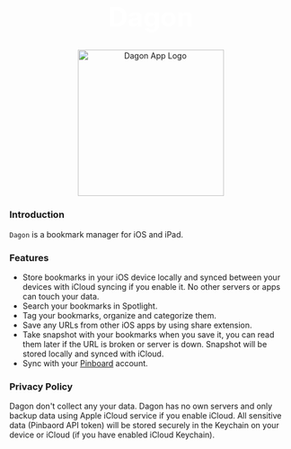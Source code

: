 <div style="width:100%; text-align: center;">
    <div style="color:#fff; font-weight: bolder; font-size: 36pt; margin-bottom: 22pt">Dagon</div>
    <div>
    <a href="https://dagonapp.wanyi.dev/images/DagonApp.svg">
        <img src="/images/DagonApp.svg" alt="Dagon App Logo" width="260px"/>
    </a>
    </div>
</div>

### Introduction

`Dagon` is a bookmark manager for iOS and iPad. 


### Features

* Store bookmarks in your iOS device locally and synced between your devices with iCloud syncing if you enable it. No other servers or apps can touch your data.
* Search your bookmarks in Spotlight.
* Tag your bookmarks, organize and categorize them.
* Save any URLs from other iOS apps by using share extension.
* Take snapshot with your bookmarks when you save it, you can read them later if the URL is broken or server is down. Snapshot will be stored locally and synced with iCloud.
* Sync with your [Pinboard](https://pinboard.in) account.


### Privacy Policy

Dagon don't collect any your data. Dagon has no own servers and only backup data using Apple iCloud service if you enable iCloud. All sensitive data (Pinbaord API token) will be stored securely in the Keychain on your device or iCloud (if you have enabled iCloud Keychain).